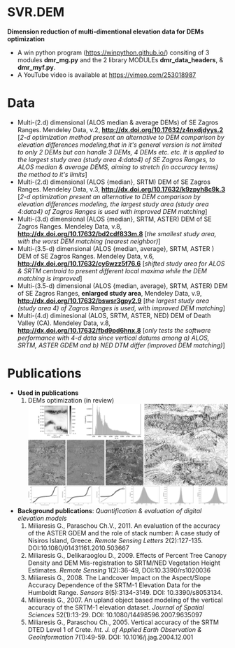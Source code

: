 # SVR.DEM
**Dimension reduction of multi-dimentional elevation data for DEMs optimization**
* A win python program (https://winpython.github.io/) consiting of 3 modules **dmr_mg.py** and the 2 library MODULEs **dmr_data_headers**, & **dmr_myf.py**.
* A YouTube video is available at https://vimeo.com/253018987
# Data
  * Multi-(2.d) dimensional (ALOS median & average DEMs) of SE Zagros Ranges. Mendeley Data,  v.2, **http://dx.doi.org/10.17632/z4nxdjdyys.2** [_2-d optimization method present an alternative to  DEM comparison by elevation differences modeling,that in it's general version is not limited to only 2 DEMs but can handle 3 DEMs, 4 DEMs etc. etc. It is applied to the largest study area (study area 4:data4)  of SE Zagros Ranges, to ALOS median & average DEMS, aiming to stretch (in accuracy terms) the method to it's limits_] 
 * Multi-(2.d) dimensional (ALOS {median}, SRTM) DEM of SE Zagros Ranges. Mendeley Data,  v.3, **http://dx.doi.org/10.17632/k9zpyh8c9k.3** [_2-d optimization present an alternative to  DEM comparison by elevation differences modeling, the largest study area (study area 4:data4)  of Zagros Ranges is used with improved DEM matching_]  
  * Multi-(3.d) dimensional (ALOS {median}, SRTM, ASTER) DEM of SE Zagros Ranges. Mendeley Data, v.8, **http://dx.doi.org/10.17632/bd2cdf833m.8** [_the smallest study area, with the worst DEM matching (nearest neighbor)_]
  * Multi-(3.5-d) dimensional (ALOS {median, average}, SRTM, ASTER ) DEM of SE Zagros Ranges. Mendeley Data, v.6, **http://dx.doi.org/10.17632/cy6wzz5f76.6** [_shifted study area for ALOS & SRTM centroid to present  different local maxima while the DEM matching is improved_]
  * Multi-(3.5-d) dimensional (ALOS {median, average}, SRTM, ASTER) DEM of SE Zagros Ranges, **enlarged study area**, Mendeley Data,  v.9, **http://dx.doi.org/10.17632/bswsr3gpy2.9** [_the largest study area (study area 4)  of Zagros Ranges is used, with improved DEM matching_]
  * Multi-(4.d) diminesional (ALOS, SRTM, ASTER, NED)  DEM of Death Valley (CA). Mendeley Data, v.8, **http://dx.doi.org/10.17632/fbd9pd6hnx.8** [_only tests the software performance with 4-d data since vertical datums among  a) ALOS, SRTM, ASTER GDEM and b) NED DTM differ (improved DEM matching)_]
# Publications
* **Used in publications**
  1. DEMs optimization (in review)
![Example of output images](https://github.com/miliaresis/SVR.DEM/blob/master/mapping.png)
* **Background publications**: *Quantification & evaluation of digital elevation models*
  1. Miliaresis G., Paraschou Ch.V., 2011. An evaluation of the accuracy of the ASTER GDEM and the role of stack number: A case study of   Nisiros Island, Greece. *Remote Sensing Letters*  2(2):127-135. DOI:10.1080/01431161.2010.503667 
  1. Miliaresis G., Delikaraoglou D., 2009. Effects of Percent Tree Canopy Density and DEM Mis-registration to SRTM/NED Vegetation Height Estimates. *Remote Sensing* 1(2):36-49, DOI:10.3390/rs1020036 
  1. Miliaresis G., 2008. The Landcover Impact on the Aspect/Slope Accuracy Dependence of the SRTM-1 Elevation Data for the Humboldt Range. *Sensors* 8(5):3134-3149. DOI: 10.3390/s8053134. 
  1. Miliaresis G., 2007. An upland object based modeling of the vertical accuracy of the SRTM-1 elevation dataset. *Journal of Spatial Sciences* 52(1):13-29. DOI: 10.1080/14498596.2007.9635097 
  1. Miliaresis G., Paraschou Ch., 2005. Vertical accuracy of the SRTM DTED Level 1 of Crete. *Int. J. of Applied Earth Observation & GeoInformation* 7(1):49-59. DOI: 10.1016/j.jag.2004.12.001 
